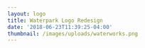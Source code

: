 ```yaml
---
layout: logo
title: Waterpark Logo Redesign
date: '2018-06-23T11:39:25-04:00'
thumbnail: /images/uploads/waterworks.png
---
```


